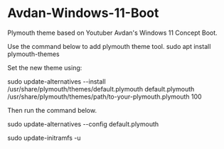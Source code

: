# Avdan-Windows-11-Boot
Plymouth theme based on Youtuber Avdan's Windows 11 Concept Boot.

Use the command below to add plymouth theme tool. 
sudo apt install plymouth-themes

Set the new theme using:

sudo update-alternatives --install /usr/share/plymouth/themes/default.plymouth default.plymouth /usr/share/plymouth/themes/path/to-your-plymouth.plymouth 100

Then run the command below.

sudo update-alternatives --config default.plymouth

sudo update-initramfs -u
